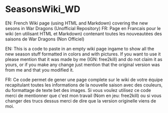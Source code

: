 # SeasonsWiki_WD
EN: French Wiki page (using HTML and Markdown) covering the new sesons in War Dragons (Unofficial Repository)
FR: Page en Francais pour le wiki (en utilisant HTML et Markdown) contenant toutes les nouveautées des saisons de War Dragons (Non Officiel)

EN: This is a code to paste in an empty wiki page ingame to show all the new season stuff formatted in colors and with pictures.
If you want to use it please mention that it was made by me (IGN: free2kill) and do not claim it as yours,
or if you make any change just mention that the original version was from me and that you modified it.

FR: Ce code permet de gener une page complete sur le wiki de votre équipe recapitulant toutes les informations de la nouvelle saison
avec des couleurs, du formattage de texte bet des images. Si vous voulez utilisez ce code merci de mentionner que c'est mon travail
(Nom en jeu: free2kill) ou si vous changer des trucs dessus merci de dire que la version originelle viens de moi.
